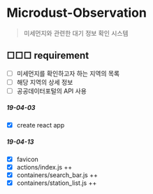 # Microdust-Observation
> 미세먼지와 관련한 대기 정보 확인 시스템

## □□□ requirement

- [ ] 미세먼지를 확인하고자 하는 지역의 목록
- [ ] 해당 지역의 상세 정보
- [ ] 공공데이터포털의 API 사용

##### 19-04-03

- [x] create react app

##### 19-04-13

- [x] favicon
- [x] actions/index.js ++
- [x] containers/search_bar.js ++
- [x] containers/station_list.js ++